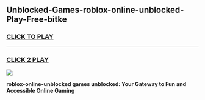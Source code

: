 
## Unblocked-Games-roblox-online-unblocked-Play-Free-bitke
<h3>
<a href="https://premium76.site?title=roblox-online-unblocked&ref=21A">CLICK TO PLAY</a></h3>
<hr>

<h3>
<a href="https://premium76.site?title=roblox-online-unblocked&ref=21A">CLICK 2 PLAY</a>
  
</h3>

<a href="https://premium76.site?title=roblox-online-unblocked&ref=21A"><img src="https://clearcache.store/games.png"></a>


**roblox-online-unblocked games unblocked: Your Gateway to Fun and Accessible Online Gaming**
